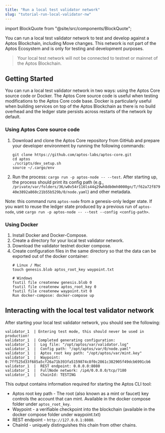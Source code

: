```yaml
---
title: "Run a local test validator network"
slug: "tutorial-run-local-validator-nw"
---
```

import BlockQuote from "@site/src/components/BlockQuote";

You can run a local test validator network to test and develop against a Aptos Blockchain, including Move changes. This network is not part of the Aptos Ecosystem and is only for testing and development purposes.

<BlockQuote type="info">
Your local test network will not be connected to testnet or mainnet of the Aptos Blockchain. 
</BlockQuote>

## Getting Started

You can run a local test validator network in two ways: using the Aptos Core source code or Docker. The Aptos Core source code is useful when testing modifications to the Aptos Core code base. Docker is particularly useful when building services on top of the Aptos Blockchain as there is no build overhead and the ledger state persists across restarts of the network by default.

### Using Aptos Core source code

1. Download and clone the Aptos Core repository from GitHub and prepare your developer environment by running the following commands:

    ```
    git clone https://github.com/aptos-labs/aptos-core.git
    cd aptos
    ./scripts/dev_setup.sh
    source ~/.cargo/env
    ```
2. Run the process: `cargo run -p aptos-node -- --test`. After starting up, the process should print its config path (e.g., `/private/var/folders/36/w0v54r116ls44q29wh8db0mh0000gn/T/f62a72f87940e3892a860c21b55b529b/0/node.yaml`) and other metadata.

Note: this command runs `aptos-node` from a genesis-only ledger state. If you want to reuse the ledger state produced by a previous run of `aptos-node`, use `cargo run -p aptos-node -- --test --config <config-path>`.

### Using Docker

1. Install Docker and Docker-Compose.
2. Create a directory for your local test validator network.
3. Download the validator testnet docker compose.
4. Create configuration files in the same directory so that the data can be exported out of the docker container:
    ```
    # Linux / Mac
    touch genesis.blob aptos_root_key waypoint.txt

    # Windows
    fsutil file createnew genesis.blob 0
    fsutil file createnew aptos_root_key 0
    fsutil file createnew waypoint.txt 0
    Run docker-compose: docker-compose up
    ```

## Interacting with the local test validator network
After starting your local test validator network, you should see the following:

```
validator_1  | Entering test mode, this should never be used in production!
validator_1  | Completed generating configuration:
validator_1  | 	Log file: "/opt/aptos/var/validator.log"
validator_1  | 	Config path: "/opt/aptos/var/0/node.yaml"
validator_1  | 	Aptos root key path: "/opt/aptos/var/mint.key"
validator_1  | 	Waypoint: 0:7ff525d33f685a5cf26a71b393fa5159874c8f0c2861c382905f49dcb6991cb6
validator_1  | 	REST endpoint: 0.0.0.0:8080
validator_1  | 	FullNode network: /ip4/0.0.0.0/tcp/7180
validator_1  | 	ChainId: TESTING
```

This output contains information required for starting the Aptos CLI tool:
* Aptos root key path - The root (also known as a mint or faucet) key controls the account that can mint. Available in the docker compose folder under `aptos_root_key`.
* Waypoint - a verifiable checkpoint into the blockchain (available in the docker compose folder under waypoint.txt)
* REST endpoint - `http://127.0.0.1:8080`.
* ChainId - uniquely distinguishes this chain from other chains.
